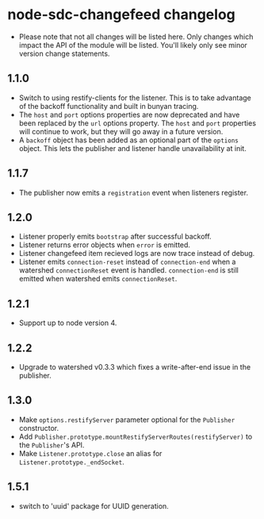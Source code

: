 # node-sdc-changefeed changelog
 * Please note that not all changes will be listed here. Only changes which
   impact the API of the module will be listed. You'll likely only see minor
   version change statements.

## 1.1.0
 * Switch to using restify-clients for the listener. This is to take advantage
   of the backoff functionality and built in bunyan tracing.
 * The `host` and `port` options properties are now deprecated and have been
   replaced by the `url` options property. The `host` and `port` properties will
   continue to work, but they will go away in a future version.
 * A `backoff` object has been added as an optional part of the `options`
   object. This lets the publisher and listener handle unavailability at init.

## 1.1.7
 * The publisher now emits a `registration` event when listeners register.

## 1.2.0
 * Listener properly emits `bootstrap` after successful backoff.
 * Listener returns error objects when `error` is emitted.
 * Listener changefeed item recieved logs are now trace instead of debug.
 * Listener emits `connection-reset` instead of `connection-end` when a
   watershed `connectionReset` event is handled. `connection-end` is still
   emitted when watershed emits `connectionReset`.

## 1.2.1
 * Support up to node version 4.

## 1.2.2
 * Upgrade to watershed v0.3.3 which fixes a write-after-end issue in the
   publisher.

## 1.3.0
 * Make `options.restifyServer` parameter optional for the `Publisher`
   constructor.
 * Add `Publisher.prototype.mountRestifyServerRoutes(restifyServer)` to the
   `Publisher`'s API.
 * Make `Listener.prototype.close` an alias for `Listener.prototype._endSocket`.

## 1.5.1
 * switch to 'uuid' package for UUID generation.
